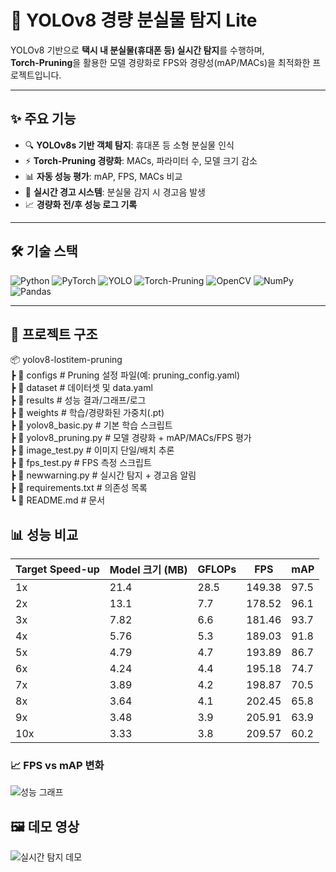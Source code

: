 # 🚀 YOLOv8 경량 분실물 탐지 Lite

YOLOv8 기반으로 **택시 내 분실물(휴대폰 등) 실시간 탐지**를 수행하며,  
**Torch-Pruning**을 활용한 모델 경량화로 FPS와 경량성(mAP/MACs)을 최적화한 프로젝트입니다.

---

## ✨ 주요 기능
- 🔍 **YOLOv8s 기반 객체 탐지**: 휴대폰 등 소형 분실물 인식
- ⚡ **Torch-Pruning 경량화**: MACs, 파라미터 수, 모델 크기 감소
- 📊 **자동 성능 평가**: mAP, FPS, MACs 비교
- 🔔 **실시간 경고 시스템**: 분실물 감지 시 경고음 발생
- 📈 **경량화 전/후 성능 로그 기록**

---

## 🛠 기술 스택

![Python](https://img.shields.io/badge/Python-3776AB?logo=python&logoColor=white)
![PyTorch](https://img.shields.io/badge/PyTorch-%23EE4C2C.svg?logo=pytorch&logoColor=white)
![YOLO](https://img.shields.io/badge/YOLO-yellow)
![Torch-Pruning](https://img.shields.io/badge/Torch-Pruning-lightgrey)
![OpenCV](https://img.shields.io/badge/OpenCV-%235C3EE8.svg?logo=opencv&logoColor=white)
![NumPy](https://img.shields.io/badge/NumPy-013243?logo=numpy&logoColor=white)
![Pandas](https://img.shields.io/badge/Pandas-150458?logo=pandas&logoColor=white)

---

## 📂 프로젝트 구조
📦 yolov8-lostitem-pruning  
┣ 📂 configs # Pruning 설정 파일(예: pruning_config.yaml)  
┣ 📂 dataset # 데이터셋 및 data.yaml  
┣ 📂 results # 성능 결과/그래프/로그  
┣ 📂 weights # 학습/경량화된 가중치(.pt)  
┣ 📜 yolov8_basic.py # 기본 학습 스크립트  
┣ 📜 yolov8_pruning.py # 모델 경량화 + mAP/MACs/FPS 평가  
┣ 📜 image_test.py # 이미지 단일/배치 추론  
┣ 📜 fps_test.py # FPS 측정 스크립트  
┣ 📜 newwarning.py # 실시간 탐지 + 경고음 알림  
┣ 📜 requirements.txt # 의존성 목록  
┗ 📜 README.md # 문서  


## 📊 성능 비교

| Target Speed-up | Model 크기 (MB) | GFLOPs | FPS    | mAP  |
|-----------------|-----------------|--------|--------|------|
| 1x              | 21.4            | 28.5   | 149.38 | 97.5 |
| 2x              | 13.1            | 7.7    | 178.52 | 96.1 |
| 3x              | 7.82            | 6.6    | 181.46 | 93.7 |
| 4x              | 5.76            | 5.3    | 189.03 | 91.8 |
| 5x              | 4.79            | 4.7    | 193.89 | 86.7 |
| 6x              | 4.24            | 4.4    | 195.18 | 74.7 |
| 7x              | 3.89            | 4.2    | 198.87 | 70.5 |
| 8x              | 3.64            | 4.1    | 202.45 | 65.8 |
| 9x              | 3.48            | 3.9    | 205.91 | 63.9 |
| 10x             | 3.33            | 3.8    | 209.57 | 60.2 |



### 📈 FPS vs mAP 변화
![성능 그래프](assets/yolov8_lostitem_pruning_graph.png)


## 🖼 데모 영상
![실시간 탐지 데모](yolo_demo.gif)




